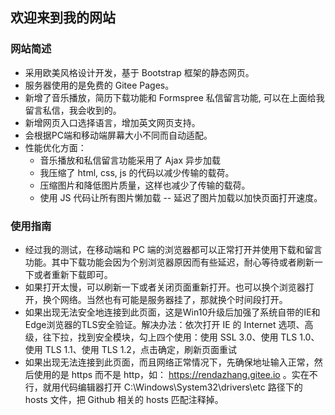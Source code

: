 ## 欢迎来到我的网站
### 网站简述
- 采用欧美风格设计开发，基于 Bootstrap 框架的静态网页。
- 服务器使用的是免费的 Gitee Pages。
- 新增了音乐播放，简历下载功能和 Formspree 私信留言功能, 可以在上面给我留言私信，我会收到的。
- 新增网页入口选择语言，增加英文网页支持。
- 会根据PC端和移动端屏幕大小不同而自动适配。
- 性能优化方面：
    + 音乐播放和私信留言功能采用了 Ajax 异步加载
    + 我压缩了 html, css, js 的代码以减少传输的载荷。
    + 压缩图片和降低图片质量，这样也减少了传输的载荷。
    + 使用 JS 代码让所有图片懒加载 -- 延迟了图片加载以加快页面打开速度。
### 使用指南
- 经过我的测试，在移动端和 PC 端的浏览器都可以正常打开并使用下载和留言功能。其中下载功能会因为个别浏览器原因而有些延迟，耐心等待或者刷新一下或者重新下载即可。
- 如果打开太慢，可以刷新一下或者关闭页面重新打开。也可以换个浏览器打开，换个网络。当然也有可能是服务器挂了，那就换个时间段打开。
- 如果出现无法安全地连接到此页面，这是Win10升级后加强了系统自带的IE和Edge浏览器的TLS安全验证。解决办法：依次打开 IE 的 Internet 选项、高级，往下拉，找到安全模块，勾上四个使用：使用 SSL 3.0、使用 TLS 1.0、使用 TLS 1.1、使用 TLS 1.2，点击确定，刷新页面重试
- 如果出现无法连接到此页面，而且网络正常情况下，先确保地址输入正常，然后使用的是 https 而不是 http，如： https://rendazhang.gitee.io 。实在不行，就用代码编辑器打开 C:\Windows\System32\drivers\etc 路径下的 hosts 文件，把 Github 相关的 hosts 匹配注释掉。
